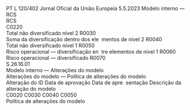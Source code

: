 PT  L 120/402 Jornal Oficial da União Europeia 5.5.2023
 Modelo interno — RCS  
RCS  
C0220  
Total não diversificado nível 2  R0030  
Soma da diversificação dentro dos ele ­
mentos de nível 2  R0040  
Total não diversificado nível 1  R0050  
Risco operacional — diversificação en ­
tre elementos de nível 1  R0060  
Risco operacional — diversificado  R0070  
S.26.16.01  
Modelo interno — Alterações do modelo  
Alterações do modelo — Política de alterações do modelo  
Alteração do 
ID  Data de 
aprovação  Data de apre ­
sentação  Descrição da 
alteração do 
modelo  
C0020  C0030  C0040  C0050  
Política de 
alterações 
do modelo
